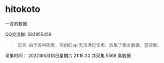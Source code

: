 # hitokoto
一言的数据

QQ交流群: 592855459

> 前言: 由于各种因素，萌创的api无法满足使用，收集了相关数据，望谅解。

采集时间： 2022年6月18日星期六 21:15:30 共采集 5568 条数据
